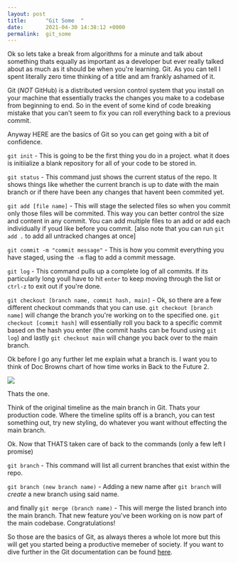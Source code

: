 ```yaml
---
layout: post
title:      "Git Some  "
date:       2021-04-30 14:38:12 +0000
permalink:  git_some
---
```



Ok so lets take a break from algorithms for a minute and talk about something thats equally as important as a developer but ever really talked about as much as it should be when you're learning. Git. As you can tell I spent literally zero time thinking of a title and am frankly ashamed of it.

Git (*NOT* GitHub) is a distributed version control system that you install on your machine that essentially tracks the changes you make to a codebase from beginning to end. So in the event of some kind of code breaking mistake that you can't seem to fix you can roll everything back to a previous commit.

Anyway HERE are the basics of Git so you can get going with a bit of confidence.

`git init` - This is going to be the first thing you do in a project. what it does is initiialize a blank repository for all of your code to be stored in.

`git status` - This command just shows the current status of the repo. It shows things like whether the current branch is up to date with the main branch or if there have been any changes that havent been commited yet.

`git add [file name]` - This will stage the selected files so when you commit only those files will be commited. This way you can better control the size and content in any commit. You can add multiple files to an add or add each individually if youd like before you commit. [also note that you can run `git add .` to add all untracked changes at once]

`git commit -m "commit message"` - This is how you commit everything you have staged, using the` -m` flag to add a commit message.

`git log` - This command pulls up a complete log of all commits. If its particularly long youll have to hit `enter` to keep moving through the list or ` ctrl-z` to exit out if you're done.

`git checkout [branch name, commit hash, main]` - Ok, so there are a few different checkout commands that you can use. `git checkout [branch name]` will change the branch you're working on to the specified one. `git checkout [commit hash]` will essentially roll you back to a specific commit based on the hash you enter (the commit hashs can be found using `git log`) and lastly `git checkout main` will change you back over to the main branch.

Ok before I go any further let me explain what a branch is. I want you to think of Doc Browns chart of how time works in Back to the Future 2.

![](https://pbs.twimg.com/media/DL71v1RXUAAO6iJ.jpg)

Thats the one. 

Think of the original timeline as the main branch in Git. Thats your production code. Where the timeline splits off is a branch, you can test something out, try new styling, do whatever you want without effecting the main branch.

Ok. Now that THATS taken care of back to the commands (only a few left I promise)

`git branch` - This command will list all current branches that exist within the repo. 

`git branch (new branch name)` - Adding a new name after `git branch` will *create* a new branch using said name.

and finally `git merge (branch name)` - This will merge the listed branch into the main branch. That new feature you've been working on is now part of the main codebase. Congratulations!

So those are the basics of Git, as always theres a whole lot more but this will get you started being a productive memeber of society. If you want to dive further in the Git documentation can be found [here](https://git-scm.com/doc).
